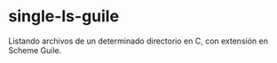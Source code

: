 # single-ls-guile
Listando archivos de un determinado directorio en C, con extensión en Scheme Guile.
